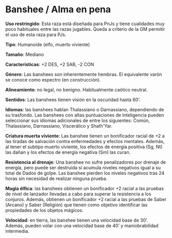 # Banshee / Alma en pena

**Uso restringido**: Esta raza está diseñada para PnJs y tiene cualidades muy poco habituales entre las razas jugables. Queda a criterio de la GM permitir el uso de esta raza para PJs.

**Tipo**: Humanoide (elfo, muerto viviente)

**Tamaño**: Mediano

**Características**: +2 DES, +2 SAB, -2 CON

**Género**: Las banshees son inherentemente hembras. El equivalente varón se conoce como espectro (en construcción).

**Alineamiento**: no legal, no benigno. Habitualmente caótico neutral.

**Sentidos**: Las banshees tienen visión en la oscuridad hasta 60’.

**Idiomas**: las banshees hablan Thalassiano o Darnassiano, dependiendo de su trasfondo. Las banshees con altas puntuaciones de Inteligencia pueden seleccionar sus idiomas adicionales de entre los siguientes: Común, Thalassiano, Darnassiano, Viscerálico y Shath'Yar.

**Criatura muerta viviente**: Las banshee tienen un bonificador racial de +2 a las tiradas de salvación contra enfermedades y efectos mentales. Además, al tener el subtipo muerto viviente, los efectos de energía positiva (Sg, Nt) las dañan y los efectos de energía negativa (Sm) las curan.

**Resistencia al drenaje**: Una banshee no sufre penalizadores por drenaje de energía, pero puede ser destruida si acumula niveles negativos igual a su total de Dados de golpe. Las banshee pierden los niveles negativos tras 24 horas sin necesidad de realizar ninguna prueba.

**Magia élfica**: las banshees obtienen un bonificador +2 racial a las pruebas de nivel de lanzador llevadas a cabo para superar la resistencia a los conjuros. Además, obtienen un bonificador +2 racial a las pruebas de Saber (Arcano) y Saber (Religión) que tienen como objetivo identificar las propiedades de los objetos mágicos.

**Velocidad**: en tierra, las banshee tienen una velocidad base de 30’. Además, pueden volar con una velocidad base de 40’ y maniobrabilidad intermedia.
